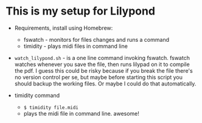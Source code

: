 # This is my setup for Lilypond

* Requirements, install using Homebrew:
  * fswatch - monitors for files changes and runs a command
  * timidity - plays midi files in command line

* `watch_lilypond.sh` - is a one line command invoking fswatch. fswatch watches whenever you save the file, then runs lilypad on it to compile the pdf. I guess this could be risky because if you break the file there's no version control per se, but maybe before starting this script you should backup the working files. Or maybe I could do that automatically.

* timidity command
  * `$ timidity file.midi`
  * plays the midi file in command line. awesome!
